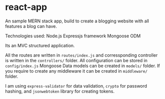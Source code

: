 # react-app
An sample MERN stack app, build to create a blogging website with all features a blog can have.

Technologies used: 
Node.js
Expressjs framework
Mongoose ODM

Its an MVC structured application.

All the routes are written in `routes/index.js` and corressponding controller is written in the `controllers/` folder.
All configuration can be stored in `config/index.js`
Mongoose Data models can be created in `models/` folder.
If you require to create any middleware it can be created in `middleware/` folder.

I am using `express-validator` for data validation, `crypto` for password hashing, and `jsonwebtoken` library for creating tokens.